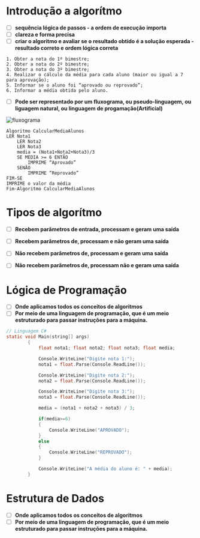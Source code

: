 # Introdução a algorítmo

- [ ] **sequência lógica de passos - a ordem de execução importa** 
- [ ] **clareza e forma precisa**
- [ ] **criar o algoritmo e avaliar se o resultado obtido é a solução esperada - resultado correto e ordem lógica correta**
``` 
1. Obter a nota do 1º bimestre;
2. Obter a nota do 2º bimestre;
3. Obter a nota do 3º bimestre;
4. Realizar o cálculo da média para cada aluno (maior ou igual a 7 para aprovação);
5. Informar se o aluno foi “aprovado ou reprovado”;
6. Informar a média obtida pelo aluno.
```


- [ ] **Pode ser representado por um fluxograma, ou pseudo-linguagem, ou liguagem natural, ou linguagem de progamação(Artificial)**



![fluxograma](https://www.alura.com.br/artigos/assets/algoritmos-e-logica-de-programacao/representacao-algoritmo-fluxograma.jpg)

```portugol
Algoritmo CalcularMediaAlunos
LER Nota1
    LER Nota2
    LER Nota3
    media = (Nota1+Nota2+Nota3)/3
    SE MEDIA >= 6 ENTÃO
        IMPRIME “Aprovado”
    SENÃO
        IMPRIME “Reprovado”
FIM-SE
IMPRIME o valor da média
Fim-Algoritmo CalcularMediaAlunos
```

# Tipos de algorítmo
- [ ] **Recebem parâmetros de entrada, processam e geram uma saída**
- [ ] **Recebem parâmetros de, processam e não geram uma saída**
- [ ] **Não recebem parâmetros de, processam e geram uma saída**
- [ ] **Não recebem parâmetros de, processam não e geram uma saída**


# Lógica de Programação
- [ ] **Onde aplicamos todos os conceitos de algoritmos**
- [ ] **Por meio de uma linguagem de programação, que é um meio estruturado para passar instruções para a máquina.**

``` c
// Linguagem C#
static void Main(string[] args)
        {
            float nota1; float nota2; float nota3; float media;

            Console.WriteLine("Digite nota 1:");
            nota1 = float.Parse(Console.ReadLine());

            Console.WriteLine("Digite nota 2:");
            nota2 = float.Parse(Console.ReadLine());

            Console.WriteLine("Digite nota 3:");
            nota3 = float.Parse(Console.ReadLine());

            media = (nota1 + nota2 + nota3) / 3;

            if(media>=6)
            {
                Console.WriteLine("APROVADO");
            }
            else
            {
                Console.WriteLine("REPROVADO");
            }

            Console.WriteLine("A média do aluno é: " + media);
        }

```

# Estrutura de Dados
- [ ] **Onde aplicamos todos os conceitos de algoritmos**
- [ ] **Por meio de uma linguagem de programação, que é um meio estruturado para passar instruções para a máquina.**
